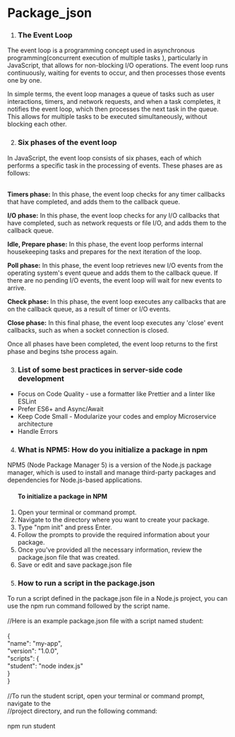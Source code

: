 # Package_json
1.  <h3>The Event Loop</h3>
The event loop is a programming concept used in asynchronous programming(concurrent execution of multiple tasks ), particularly in JavaScript, that allows for non-blocking I/O operations. The event loop runs continuously, waiting for events to occur, and then processes those events one by one.

In simple terms, the event loop manages a queue of tasks such as user interactions, timers, and network requests, and when a task completes, it notifies the event loop, which then processes the next task in the queue. This allows for multiple tasks to be executed simultaneously, without blocking each other.

2.  <h3>Six phases of the event loop</h3>
In JavaScript, the event loop consists of six phases, each of which performs a specific task in the processing of events. These phases are as follows:<br>
<br>

**Timers phase:** In this phase, the event loop checks for any timer callbacks that have completed, and adds them to the callback queue. 

**I/O phase:** In this phase, the event loop checks for any I/O callbacks that have completed, such as network requests or file I/O, and adds them to the callback queue.

**Idle, Prepare phase:** In this phase, the event loop performs internal housekeeping tasks and prepares for the next iteration of the loop.

**Poll phase:** In this phase, the event loop retrieves new I/O events from the operating system's event queue and adds them to the callback queue. If there are no pending I/O events, the event loop will wait for new events to arrive.

**Check phase:** In this phase, the event loop executes any callbacks that are on the callback queue, as a result of timer or I/O events.

**Close phase:** In this final phase, the event loop executes any 'close' event callbacks, such as when a socket connection is closed.

Once all phases have been completed, the event loop returns to the first phase and begins tshe process again.

3.  <h3> List of some best practices in server-side code development</h3>
<ul>
<li>Focus on Code Quality - use a formatter like Prettier and a linter like ESLint</li>
<li>Prefer ES6+ and Async/Await</li>
<li>Keep Code Small - Modularize your codes and employ Microservice architecture</li>
<li>Handle Errors</li>
</ul>

4.  <h3>What is NPM5: How do you initialize a package in npm</h3>

NPM5 (Node Package Manager 5) is a version of the Node.js package manager, which is used to install and manage third-party packages and dependencies for Node.js-based applications.
<ol type="roman numeral"> <h4>To initialize a package in NPM</h4>
<li>Open your terminal or command prompt.</li>
<li>Navigate to the directory where you want to create your package.</li>
<li>Type "npm init" and press Enter.</li>
<li>Follow the prompts to provide the required information about your package.</li>
<li>Once you've provided all the necessary information, review the package.json file that was created.</li>
<li>Save or edit and save package.json file</li>
</ol>

5.  <h3>How to run a script in the package.json</h3>

To run a script defined in the package.json file in a Node.js project, you can use the npm run command followed by the script name.<br>
<br>
//Here is an example package.json file with a script named student:
<br>
<br>
{<br>
  "name": "my-app",<br>
  "version": "1.0.0",<br>
  "scripts": {<br>
    "student": "node index.js"<br>
  }<br>
}<br>
<br>
//To run the student script, open your terminal or command prompt, navigate to the<br>
//project directory, and run the following command:<br>
<br>
npm run student